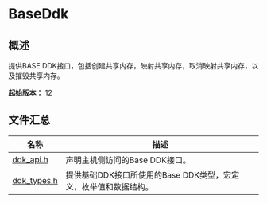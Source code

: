 # BaseDdk
<!--Kit: Driver Development Kit-->
<!--Subsystem: Driver-->
<!--Owner: @lixinsheng2-->
<!--Designer: @w00373942-->
<!--Tester: @dong-dongzhen-->
<!--Adviser: @w_Machine_cc-->

## 概述

提供BASE DDK接口，包括创建共享内存，映射共享内存，取消映射共享内存，以及摧毁共享内存。

**起始版本：** 12
## 文件汇总

| 名称 | 描述 |
| -- | -- |
| [ddk_api.h](capi-ddk-api-h.md) | 声明主机侧访问的Base DDK接口。 |
| [ddk_types.h](capi-ddk-types-h.md) | 提供基础DDK接口所使用的Base DDK类型，宏定义，枚举值和数据结构。 |
